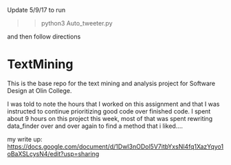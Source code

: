 Update 5/9/17
 to run
 >> python3 Auto_tweeter.py

and then follow directions





# TextMining

This is the base repo for the text mining and analysis project for Software Design at Olin College.

I was told to note the hours that I worked on this assignment and that I was
instructed to continue prioritizing good code over finished code.
I spent about 9 hours on this project this week, most of that was spent
rewriting data_finder over and over again to find a method that i liked....

my write up:
https://docs.google.com/document/d/1DwI3nODol5V7itbYxsNl4fq1XazYqyo1oBaXSLcysN4/edit?usp=sharing
